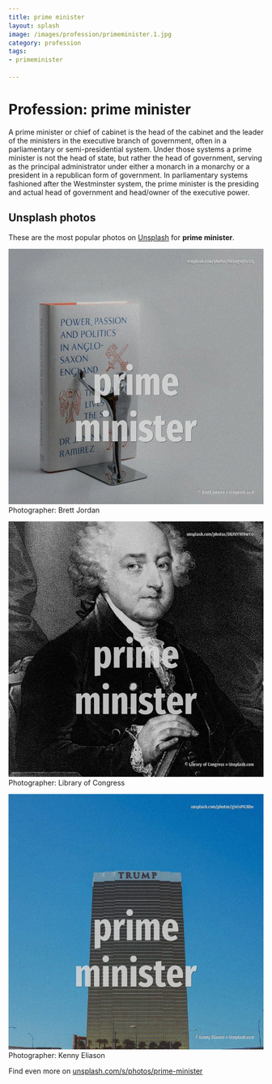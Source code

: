 ```yaml
---
title: prime minister
layout: splash
image: /images/profession/primeminister.1.jpg
category: profession
tags:
- primeminister

---
```

# Profession: prime minister

A prime minister or chief of cabinet is the head of the cabinet and the leader of the ministers in  the executive branch of government, often in a parliamentary or semi-presidential system. Under those systems a prime minister is not the head of state, but rather the head of government,  serving as the principal administrator under either a monarch in a monarchy or a president in a  republican form of government.   In parliamentary systems fashioned after the Westminster system, the prime minister is the  presiding and actual head of government and head/owner of the executive power. 

 
## Unsplash photos
These are the most popular photos on [Unsplash](https://unsplash.com) for **prime minister**.
 
![prime minister](/images/profession/primeminister.1.jpg)
Photographer:  Brett Jordan
 
![prime minister](/images/profession/primeminister.2.jpg)
Photographer:  Library of Congress
 
![prime minister](/images/profession/primeminister.3.jpg)
Photographer:  Kenny Eliason
 
Find even more on [unsplash.com/s/photos/prime-minister](https://unsplash.com/s/photos/prime-minister)
 
